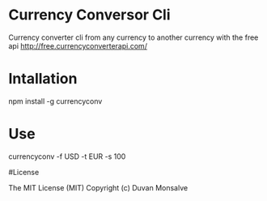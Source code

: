 # Currency Conversor Cli
Currency converter cli from any currency to another currency with the free api http://free.currencyconverterapi.com/
# Intallation

npm install -g currencyconv


# Use

currencyconv -f USD -t EUR  -s 100

#License

The MIT License (MIT)
Copyright (c)  Duvan Monsalve